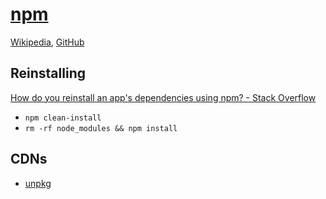 # [npm](https://www.npmjs.com/)
[Wikipedia](https://en.wikipedia.org/wiki/Npm_(software)), [GitHub](https://github.com/npm/cli)

## Reinstalling
[How do you reinstall an app's dependencies using npm? - Stack Overflow](https://stackoverflow.com/questions/12866494/how-do-you-reinstall-an-apps-dependencies-using-npm)
- `npm clean-install`
- `rm -rf node_modules && npm install`

## CDNs
- [unpkg](https://unpkg.com/)
